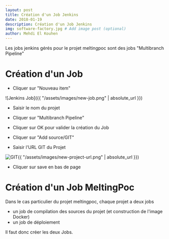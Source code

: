 ```yaml
---
layout: post
title: Création d'un Job Jenkins
date: 2018-01-19
description: Création d'un Job Jenkins
img: software-factory.jpg # Add image post (optional)
author: Mehdi El Kouhen
---
```


Les jobs jenkins gérés pour le projet meltingpoc sont des jobs "Multibranch Pipeline"

# Création d'un Job

* Cliquer sur "Nouveau item"

![Jenkins Job]({{ "/assets/images/new-job.png" | absolute_url }})

* Saisir le nom du projet 

* Cliquer sur "Multibranch Pipeline"

* Cliquer sur OK pour valider la création du Job

* Cliquer sur "Add source/GIT"

* Saisir l'URL GIT du Projet

![GIT](){{ "/assets/images/new-project-url.png" | absolute_url }})

* Cliquer sur save en bas de page

# Création d'un Job MeltingPoc

Dans le cas particulier du projet meltingpoc, chaque projet a deux jobs

* un job de compilation des sources du projet (et construction de l'image Docker)
* un job de déploiement 

Il faut donc créer les deux Jobs.